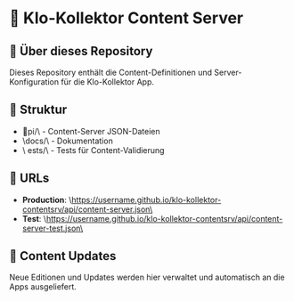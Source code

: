 # 🚽 Klo-Kollektor Content Server

## 🎯 Über dieses Repository
Dieses Repository enthält die Content-Definitionen und Server-Konfiguration für die Klo-Kollektor App.

## 📁 Struktur
- \pi/\ - Content-Server JSON-Dateien
- \docs/\ - Dokumentation
- \	ests/\ - Tests für Content-Validierung

## 🔗 URLs
- **Production**: \https://username.github.io/klo-kollektor-contentsrv/api/content-server.json\
- **Test**: \https://username.github.io/klo-kollektor-contentsrv/api/content-server-test.json\

## 📝 Content Updates
Neue Editionen und Updates werden hier verwaltet und automatisch an die Apps ausgeliefert.

